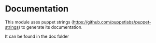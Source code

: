# Documentation
This module uses puppet strings (https://github.com/puppetlabs/puppet-strings)
to generate its documentation.

It can be found in the doc folder
